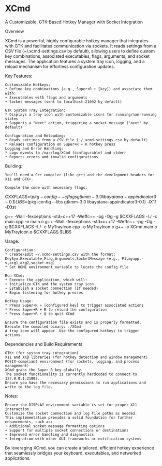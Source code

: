 # XCmd
A Customizable, GTK-Based Hotkey Manager with Socket Integration

Overview

XCmd is a powerful, highly configurable hotkey manager that integrates with GTK and facilitates communication via sockets. It reads settings from a CSV file (~/.xcmd-settings.csv by default), allowing users to define custom key combinations, associated executables, flags, arguments, and socket messages. The application features a system tray icon, logging, and a reload mechanism for effortless configuration updates.

Key Features:

    Customizable Hotkeys:
    * Define key combinations (e.g., Super+R + [key]) and associate them with:
    + Executables with flags and arguments
    + Socket messages (sent to localhost:21002 by default)
    
    GTK System Tray Integration:
    * Displays a tray icon with customizable icons for running/non-running states
    * Supports a "Next" action, triggering a socket message ("next" by default)
    
    Configuration and Reloading:
    * Reads settings from a CSV file (~/.xcmd-settings.csv by default)
    * Reloads configuration on Super+R + R hotkey press
    Logging and Error Handling:
    * Logs events to /var/log/XCmd (configurable) and stderr
    * Reports errors and invalid configurations

Building:
    
    You'll need a C++ compiler (like g++) and the development headers for X11 and GTK+.
    
    Compile the code with necessary flags:

CXXFLAGS=$(pkg-config --cflags gtkmm-3.0 libayatana-appindicator3-0.1)
LIBS=$(pkg-config --libs gtkmm-3.0 libayatana-appindicator3-0.1) -lX11 -lXtst

g++ -Wall -fexceptions -std=c++17 -Weffc++ -pg -Og -g $CXXFLAGS -I./ -c main.cpp -o main.o
g++ -Wall -fexceptions -std=c++17 -Weffc++ -pg -Og -g $CXXFLAGS -I./ -c MyTrayIcon.cpp -o MyTrayIcon.o
g++ -o XCmd main.o MyTrayIcon.o $CXXFLAGS $LIBS
    
Usage:

    Configuration:
    * Create/Edit ~/.xcmd-settings.csv with the format: KeySym,Executable,Flag,Arguments,SocketMessage (e.g., F1,myapp,-v,arg1,arg2,socket-msg)
    * Set HOME environment variable to locate the config file
    
    Run XCmd:
    * Execute the application, which will:
    + Initialize GTK and the system tray icon
    + Establish a socket connection (if needed)
    + Begin listening for hotkey presses
    
    Hotkey Usage:
    * Press Super+R + [configured key] to trigger associated actions
    * Press Super+R + R to reload the configuration
    * Press Super+R + Q to quit XCmd

    Ensure the configuration file exists and is properly formatted.
    Execute the compiled binary: ./XCmd
    A tray icon will appear. Use the configured hotkeys to trigger actions.

Dependencies and Build Requirements:

    GTK+ (for system tray integration)
    X11 and XKB libraries (for hotkey detection and window management)
    POSIX-compliant environment (for sockets, logging, and process management)
    XCmd grabs the Super_R key globally.
    The socket functionality is currently hardcoded to connect to 127.0.0.1:21002.
    Ensure you have the necessary permissions to run applications and write to the log file.

Notes:

    Ensure the DISPLAY environment variable is set for proper X11 interaction.
    Customize the socket connection and log file paths as needed.
    This implementation provides a solid foundation for further enhancements, such as:
    + Additional socket message formatting options
    + Support for multiple socket connections or destinations
    + Improved error handling and diagnostics
    + Integration with other GUI frameworks or notification systems

By leveraging XCmd, you can create a tailored, efficient hotkey experience that seamlessly bridges your keyboard, executables, and networked applications.


    
